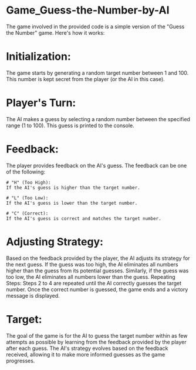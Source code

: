 # Game_Guess-the-Number-by-AI

The game involved in the provided code is a simple version of the "Guess the Number" game. Here's how it works:

# Initialization: 
The game starts by generating a random target number between 1 and 100. This number is kept secret from the player (or the AI in this case).

# Player's Turn: 
The AI makes a guess by selecting a random number between the specified range (1 to 100). This guess is printed to the console.

# Feedback: 
The player provides feedback on the AI's guess. The feedback can be one of the following:

    # "H" (Too High): 
    If the AI's guess is higher than the target number.
    
    # "L" (Too Low):
    If the AI's guess is lower than the target number.
    
    # "C" (Correct):
    If the AI's guess is correct and matches the target number.
    
# Adjusting Strategy:
Based on the feedback provided by the player, the AI adjusts its strategy for the next guess. If the guess was too high, the AI eliminates all numbers higher than the guess from its potential guesses. Similarly, if the guess was too low, the AI eliminates all numbers lower than the guess.
Repeating Steps: Steps 2 to 4 are repeated until the AI correctly guesses the target number. Once the correct number is guessed, the game ends and a victory message is displayed.

# Target:
The goal of the game is for the AI to guess the target number within as few attempts as possible by learning from the feedback provided by the player after each guess. The AI's strategy evolves based on the feedback received, allowing it to make more informed guesses as the game progresses.
